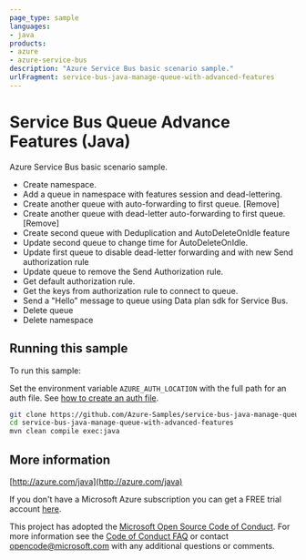 ```yaml
---
page_type: sample
languages:
- java
products:
- azure
- azure-service-bus
description: "Azure Service Bus basic scenario sample."
urlFragment: service-bus-java-manage-queue-with-advanced-features
---
```


# Service Bus Queue Advance Features (Java)

Azure Service Bus basic scenario sample.

- Create namespace.
- Add a queue in namespace with features session and dead-lettering.
- Create another queue with auto-forwarding to first queue. [Remove]
- Create another queue with dead-letter auto-forwarding to first queue. [Remove]
- Create second queue with Deduplication and AutoDeleteOnIdle feature
- Update second queue to change time for AutoDeleteOnIdle.
- Update first queue to disable dead-letter forwarding and with new Send authorization rule
- Update queue to remove the Send Authorization rule.
- Get default authorization rule.
- Get the keys from authorization rule to connect to queue.
- Send a "Hello" message to queue using Data plan sdk for Service Bus.
- Delete queue
- Delete namespace
 
## Running this sample

To run this sample:

Set the environment variable `AZURE_AUTH_LOCATION` with the full path for an auth file. See [how to create an auth file](https://github.com/Azure/azure-libraries-for-java/blob/master/AUTH.md).

```bash
git clone https://github.com/Azure-Samples/service-bus-java-manage-queue-with-advanced-features.git
cd service-bus-java-manage-queue-with-advanced-features
mvn clean compile exec:java
```

## More information

[http://azure.com/java](http://azure.com/java)

If you don't have a Microsoft Azure subscription you can get a FREE trial account [here](http://go.microsoft.com/fwlink/?LinkId=330212).

This project has adopted the [Microsoft Open Source Code of Conduct](https://opensource.microsoft.com/codeofconduct/). For more information see the [Code of Conduct FAQ](https://opensource.microsoft.com/codeofconduct/faq/) or contact [opencode@microsoft.com](mailto:opencode@microsoft.com) with any additional questions or comments.

